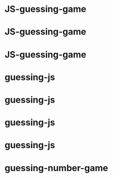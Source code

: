 # JS-guessing-game
# JS-guessing-game
# JS-guessing-game
# guessing-js
# guessing-js
# guessing-js
# guessing-js
# guessing-number-game
